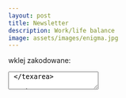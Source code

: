 ```yaml
---
layout: post
title: Newsletter
description: Work/life balance
image: assets/images/enigma.jpg
---
```


<p>wklej zakodowane:</p>
<textarea cols="20" id="t0" name="zakodowane" > </texarea>

<button onclick="dekoduj();">dekoduj</button>

<textarea cols="20" id="t1" name="rozkodowane"> </texarea>








<script>
  
function dekoduj() {
  
  
}
  
  
function cip(str) {
  var output     = 'ABCDEFGHIJKLMNOPQRSTUVWXYZabcdefghijklmnopqrstuvwxyz1234567890@ĄąĆćĘęÓóŻżŹź';
  var input    = 'NOPQRSTUVWXYZABCDEFGHIJKLMnopqrstuvwxyzabcdefghijklm0987654321$źŹżŻóÓęĘćĆąĄ';
  var index     = x => input.indexOf(x);
  var translate = x => index(x) > -1 ? output[index(x)] : x;
  return str.split('').map(translate).join('');
}	

</script>
